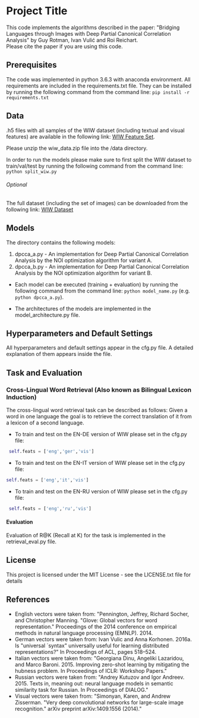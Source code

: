 # Project Title

This code implements the algorithms described in the paper:
"Bridging Languages through Images with Deep Partial Canonical Correlation Analysis" by Guy Rotman, Ivan Vulić and Roi Reichart.\
Please cite the paper if you are using this code.

## Prerequisites
The code was implemented in python 3.6.3 with anaconda environment.
All requirements are included in the requirements.txt file.
They can be installed by running the following command from the command line:
`pip install -r requirements.txt`


## Data

.h5 files with all samples of the WIW dataset (including textual and visual features) are available in the following link:
[WIW Feature Set](https://mega.nz/#!eV0STDTR!w6Xg248RQdzL28VOmoqsFLidJqrlSZKx7f8AGqfA204).

Please unzip the wiw_data.zip file into the /data directory.

In order to run the models please make sure to first split the WIW dataset to train/val/test by running the following command from the command line:
`python split_wiw.py`

###### Optional
The full dataset (including the set of images) can be downloaded from the following link:
[WIW Dataset](https://mega.nz/#!Gc0kHBTA!CYpHo_Vs2j1BIML2rlBhxFtOzzAzpkhSIeYT3rE93Go)

## Models

The directory contains the following models:
1. dpcca_a.py - An implementation for Deep Partial Canonical Correlation Analysis by the NOI optimization algorithm for variant A.
2. dpcca_b.py - An implementation for Deep Partial Canonical Correlation Analysis by the NOI optimization algorithm for variant B.

- Each model can be executed (training + evaluation) by running the following command from the command line:
  `python model_name.py` (e.g. `python dpcca_a.py`).

- The architectures of the models are implemented in the model_architecture.py file.


## Hyperparameters and Default Settings

All hyperparameters and default settings appear in the cfg.py file.
A detailed explanation of them appears inside the file.

## Task and Evaluation

### Cross-Lingual Word Retrieval (Also known as Bilingual Lexicon Induction) 

The cross-lingual word retrieval task can be described as follows: Given a word in one language the goal is to retrieve the correct translation of it from a lexicon of a second language.

- To train and test on the EN-DE version of WIW please set in the cfg.py file:
```python
 self.feats = ['eng','ger','vis']
```
- To train and test on the EN-IT version of WIW please set in the cfg.py file:
```python 
self.feats = ['eng','it','vis']
```
- To train and test on the EN-RU version of WIW please set in the cfg.py file:
```python
 self.feats = ['eng','ru','vis']
```
#### Evaluation
Evaluation of R@K (Recall at K) for the task is implemented in the retrieval_eval.py file.

## License

This project is licensed under the MIT License - see the LICENSE.txt file for details

## References

- English vectors were taken from: "Pennington, Jeffrey, Richard Socher, and Christopher Manning. "Glove: Global vectors for word representation." Proceedings of the 2014 conference on empirical methods in natural language processing (EMNLP). 2014.
- German vectors were taken from: Ivan Vulic and Anna Korhonen. 2016a. Is "universal ´syntax" universally useful for learning distributed representations?"
In Proceedings of ACL, pages 518–524.
- Italian vectors were taken from: "Georgiana Dinu, Angeliki Lazaridou, and Marco Baroni. 2015. Improving zero-shot learning by mitigating the hubness problem. In Proceedings of ICLR: Workshop Papers."
- Russian vectors were taken from: "Andrey Kutuzov and Igor Andreev. 2015. Texts in, meaning out: neural language models in semantic similarity task for Russian. In Proceedings of DIALOG."
- Visual vectors were taken from: "Simonyan, Karen, and Andrew Zisserman. "Very deep convolutional networks for large-scale image recognition." arXiv preprint arXiv:1409.1556 (2014)."

